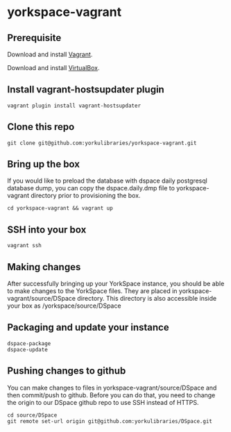 # yorkspace-vagrant

## Prerequisite
Download and install [Vagrant](https://www.vagrantup.com/downloads.html).

Download and install [VirtualBox](https://www.virtualbox.org/wiki/Downloads).

## Install vagrant-hostsupdater plugin 
    vagrant plugin install vagrant-hostsupdater

## Clone this repo
    git clone git@github.com:yorkulibraries/yorkspace-vagrant.git

## Bring up the box
If you would like to preload the database with dspace daily postgresql database dump, you can copy the dspace.daily.dmp file to yorkspace-vagrant directory prior to provisioning the box.
    
    cd yorkspace-vagrant && vagrant up

## SSH into your box
    vagrant ssh

## Making changes 
After successfully bringing up your YorkSpace instance, you should be able to make changes to the YorkSpace files. They are placed in yorkspace-vagrant/source/DSpace directory. This directory is also accessible inside your box as /yorkspace/source/DSpace

## Packaging and update your instance
    dspace-package
    dspace-update

## Pushing changes to github
You can make changes to files in yorkspace-vagrant/source/DSpace and then commit/push to github. Before you can do that, you need to change the origin to our DSpace github repo to use SSH instead of HTTPS.
    
    cd source/DSpace 
    git remote set-url origin git@github.com:yorkulibraries/DSpace.git
